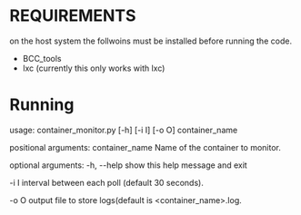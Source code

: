 REQUIREMENTS
============
on the host system the follwoins must be installed before running the code.

- BCC_tools
- lxc (currently this only works with lxc)

Running
======

usage: container_monitor.py [-h] [-i I] [-o O] container_name

positional arguments:
  container_name  Name of the container to monitor.

optional arguments:
  -h, --help      show this help message and exit
  
  -i I            interval between each poll (default 30 seconds).
  
  -o O            output file to store logs(default is <container_name>.log.
  

